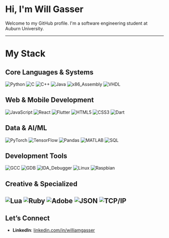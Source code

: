 # Hi, I'm Will Gasser

Welcome to my GitHub profile. I'm a software engineering student at Auburn University.

---

# My Stack
## Core Languages & Systems
![Python](https://img.shields.io/badge/python-3670A0?style=for-the-badge&logo=python&logoColor=ffdd54) ![C](https://img.shields.io/badge/c-%2300599C.svg?style=for-the-badge&logo=c&logoColor=white) ![C++](https://img.shields.io/badge/c++-%2300599C.svg?style=for-the-badge&logo=c%2B%2B&logoColor=white) ![Java](https://img.shields.io/badge/java-%23ED8B00.svg?style=for-the-badge&logo=openjdk&logoColor=white) ![x86_Assembly](https://img.shields.io/badge/x86_Assembly-8E0E87?style=for-the-badge&logo=assemblyscript&logoColor=white) ![VHDL](https://img.shields.io/badge/VHDL-FFA500?style=for-the-badge&logo=vhdl&logoColor=white)

## Web & Mobile Development
![JavaScript](https://img.shields.io/badge/javascript-%23323330.svg?style=for-the-badge&logo=javascript&logoColor=%23F7DF1E) ![React](https://img.shields.io/badge/react-%2320232a.svg?style=for-the-badge&logo=react&logoColor=%2361DAFB) ![Flutter](https://img.shields.io/badge/Flutter-02569B?style=for-the-badge&logo=flutter&logoColor=white) ![HTML5](https://img.shields.io/badge/html5-%23E34F26.svg?style=for-the-badge&logo=html5&logoColor=white) ![CSS3](https://img.shields.io/badge/css3-%231572B6.svg?style=for-the-badge&logo=css3&logoColor=white) ![Dart](https://img.shields.io/badge/dart-0175C2?style=for-the-badge&logo=dart&logoColor=white)

## Data & AI/ML
![PyTorch](https://img.shields.io/badge/PyTorch-%23EE4C2C.svg?style=for-the-badge&logo=PyTorch&logoColor=white) ![TensorFlow](https://img.shields.io/badge/TensorFlow-%23FF6F00.svg?style=for-the-badge&logo=TensorFlow&logoColor=white) ![Pandas](https://img.shields.io/badge/pandas-%23150458.svg?style=for-the-badge&logo=pandas&logoColor=white) ![MATLAB](https://img.shields.io/badge/MATLAB-FFA500?style=for-the-badge&logo=mathworks&logoColor=white) ![SQL](https://img.shields.io/badge/sql-4479A1?style=for-the-badge&logo=sql&logoColor=white)

## Development Tools
![GCC](https://img.shields.io/badge/GCC-8F0F87?style=for-the-badge&logo=gnu&logoColor=white) ![GDB](https://img.shields.io/badge/GDB-FF6F00?style=for-the-badge&logo=gnu&logoColor=white) ![IDA_Debugger](https://img.shields.io/badge/IDA_Debugger-000000?style=for-the-badge&logo=hex-rays&logoColor=white) ![Linux](https://img.shields.io/badge/Linux-FCC624?style=for-the-badge&logo=linux&logoColor=black) ![Raspbian](https://img.shields.io/badge/Raspbian-CC342D?style=for-the-badge&logo=raspberry-pi&logoColor=white)

## Creative & Specialized
![Lua](https://img.shields.io/badge/lua-%232C2D72.svg?style=for-the-badge&logo=lua&logoColor=white) ![Ruby](https://img.shields.io/badge/ruby-%23CC342D.svg?style=for-the-badge&logo=ruby&logoColor=white) ![Adobe](https://img.shields.io/badge/Adobe-FF0000.svg?style=for-the-badge&logo=adobe&logoColor=white) ![JSON](https://img.shields.io/badge/json-5E5C5C?style=for-the-badge&logo=json&logoColor=white) ![TCP/IP](https://img.shields.io/badge/TCP/IP-1F6AAC?style=for-the-badge&logo=internet-explorer&logoColor=white)
---

## Let’s Connect
- **LinkedIn**: [linkedin.com/in/williamgasser](https://linkedin.com/in/williamgasser)

